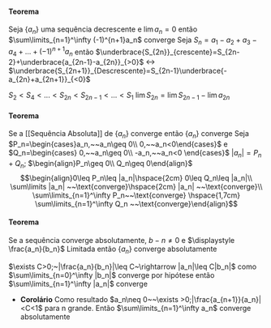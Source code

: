 
#### Teorema
Seja $\{a_n\}$ uma sequência decrescente e $\lim a_n=0$ então $\sum\limits_{n=1}^\infty (-1)^{n+1}a_n$ converge
Seja $S_n=a_1-a_2+a_3-a_4+...+(-1)^{n+1}a_n$ 
então $\underbrace{S_{2n}}_{crescente}=S_{2n-2}+\underbrace{a_{2n-1}-a_{2n}}_{>0}$         <->        $\underbrace{S_{2n+1}}_{Descrescente}=S_{2n-1}\underbrace{-a_{2n}+a_{2n+1}}_{<0}$ 

$S_2<S_4<...<S_{2n}<S_{2n-1}<...<S_1$
$\lim S_{2n}=\lim S_{2n-1}-\lim a_{2n}$

#### Teorema
Se a [[Sequência Absoluta]] de $\{a_n\}$ converge então $\{a_n\}$ converge
Seja $P_n=\begin{cases}a_n,~~a_n\geq 0\\ 0,~~a_n<0\end{cases}$ e $Q_n=\begin{cases} 0,~~a_n\geq 0\\ -a_n,~~a_n<0 \end{cases}$
$|a_n|=P_n+Q_n$; $\begin{align}P_n\geq 0\\ Q_n\geq 0\end{align}$ 
$$\begin{align}0\leq P_n\leq |a_n|\hspace{2cm} 0\leq Q_n\leq |a_n|\\ \sum\limits |a_n| ~~\text{converge}\hspace{2cm} |a_n| ~~\text{converge}\\ \sum\limits_{n=1}^\infty P_n~~\text{converge} \hspace{1,7cm} \sum\limits_{n=1}^\infty Q_n ~~\text{converge}\end{align}$$

#### Teorema
Se a sequência converge absolutamente, $b-n\neq 0$ e $\displaystyle \frac{a_n}{b_n}$ Limitada então $\{a_n\}$ converge absolutamente

$\exists C>0;~|\frac{a_n}{b_n}|\leq C~\rightarrow |a_n|\leq C|b_n|$
como $\sum\limits_{n=0}^\infty |b_n|$ converge por hipótese então $\sum\limits_{n=1}^\infty |a_n|$ converge
- **Corolário**
	Como resultado $a_n\neq 0~~\exists >0;|\frac{a_{n+1}}{a_n}|<C<1$
	para n grande. Então $\sum\limits_{n=1}^\infty a_n$ converge absolutamente



